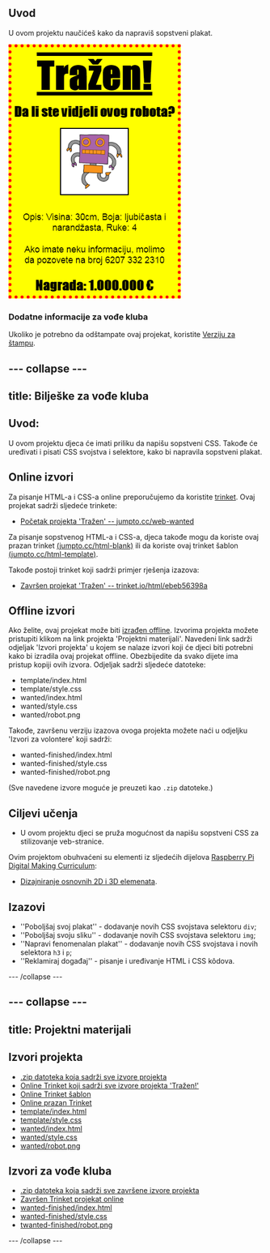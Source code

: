 ## Uvod

U ovom projektu naučićeš kako da napraviš sopstveni plakat.

![screenshot](images/wanted-final.png)

### Dodatne informacije za vođe kluba

Ukoliko je potrebno da odštampate ovaj projekat, koristite [Verziju za štampu](https://projects.raspberrypi.org/en/projects/wanted/print).

## \--- collapse \---

## title: Bilješke za vođe kluba

## Uvod:

U ovom projektu djeca će imati priliku da napišu sopstveni CSS. Takođe će uređivati i pisati CSS svojstva i selektore, kako bi napravila sopstveni plakat.

## Online izvori

Za pisanje HTML-a i CSS-a online preporučujemo da koristite [trinket](https://trinket.io/). Ovaj projekat sadrži sljedeće trinkete:

* [Početak projekta 'Tražen' -- jumpto.cc/web-wanted](http://jumpto.cc/web-wanted)

Za pisanje sopstvenog HTML-a i CSS-a, djeca takođe mogu da koriste ovaj prazan trinket [(jumpto.cc/html-blank)](http://jumpto.cc/html-blank) ili da koriste ovaj trinket šablon [(jumpto.cc/html-template)](http://jumpto.cc/html-template).

Takođe postoji trinket koji sadrži primjer rješenja izazova:

* [Završen projekat 'Tražen' -- trinket.io/html/ebeb56398a](https://trinket.io/html/ebeb56398a)

## Offline izvori

Ako želite, ovaj projekat može biti [izrađen offline](https://www.codeclubprojects.org/en-GB/resources/webdev-working-offline/). Izvorima projekta možete pristupiti klikom na link projekta 'Projektni materijali'. Navedeni link sadrži odjeljak 'Izvori projekta' u kojem se nalaze izvori koji će djeci biti potrebni kako bi izradila ovaj projekat offline. Obezbijedite da svako dijete ima pristup kopiji ovih izvora. Odjeljak sadrži sljedeće datoteke:

* template/index.html
* template/style.css
* wanted/index.html
* wanted/style.css
* wanted/robot.png

Takođe, završenu verziju izazova ovoga projekta možete naći u odjeljku 'Izvori za volontere' koji sadrži:

* wanted-finished/index.html
* wanted-finished/style.css
* wanted-finished/robot.png

(Sve navedene izvore moguće je preuzeti kao `.zip` datoteke.)

## Ciljevi učenja

* U ovom projektu djeci se pruža mogućnost da napišu sopstveni CSS za stilizovanje veb-stranice.

Ovim projektom obuhvaćeni su elementi iz sljedećih dijelova [Raspberry Pi Digital Making Curriculum](http://rpf.io/curriculum):

* [Dizajniranje osnovnih 2D i 3D elemenata](https://www.raspberrypi.org/curriculum/design/creator).

## Izazovi

* ''Poboljšaj svoj plakat'' - dodavanje novih CSS svojstava selektoru `div`;
* ''Poboljšaj svoju sliku'' - dodavanje novih CSS svojstava selektoru `img`;
* ''Napravi fenomenalan plakat'' - dodavanje novih CSS svojstava i novih selektora `h3` i `p`;
* ''Reklamiraj događaj'' - pisanje i uređivanje HTML i CSS kôdova.

\--- /collapse \---

## \--- collapse \---

## title: Projektni materijali

## Izvori projekta

* [.zip datoteka koja sadrži sve izvore projekta](resources/wanted-project-resources.zip)
* [Online Trinket koji sadrži sve izvore projekta 'Tražen!'](http://jumpto.cc/web-wanted)
* [Online Trinket šablon](http://jumpto.cc/trinket-template)
* [Online prazan Trinket](http://jumpto.cc/trinket-blank)
* [template/index.html](resources/template-index.html)
* [template/style.css](resources/template-style.css)
* [wanted/index.html](resources/wanted-index.html)
* [wanted/style.css](resources/wanted-style.css)
* [wanted/robot.png](resources/wanted-robot.png)

## Izvori za vođe kluba

* [.zip datoteka koja sadrži sve završene izvore projekta](resources/wanted-volunteer-resources.zip)
* [Završen Trinket projekat online](https://trinket.io/html/ebeb56398a)
* [wanted-finished/index.html](resources/wanted-finished-index.html)
* [wanted-finished/style.css](resources/wanted-finished-style.css)
* [twanted-finished/robot.png](resources/twanted-finished-robot.png)

\--- /collapse \---